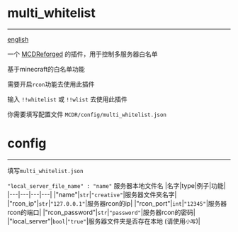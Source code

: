 # multi_whitelist
-----
[english](https://github.com/rickyhoho/multi_whitelist/blob/master/README.md)

一个 [MCDReforged](https://github.com/Fallen-Breath/MCDReforged) 的插件，用于控制多服务器白名单

基于minecraft的白名单功能

需要开启`rcon`功能去使用此插件

输入 `!!whitelist` 或 `!!wlist` 去使用此插件

你需要填写配置文件 `MCDR/config/multi_whitelist.json`

# config
-----
填写`multi_whitelist.json`

`"local_server_file_name" : "name"` 服务器本地文件名
|名字|type|例子|功能|
|---|---|---|---|
|"name"|`str`|`"creative"`|服务器文件夹名字|
|"rcon_ip"|`str`|`"127.0.0.1"`|服务器rcon的ip|
|"rcon_port"|`int`|`"12345"`|服务器rcon的端口|
|"rcon_password"|`str`|`"password"`|服务器rcon的密码|
|"local_server"|`bool`|`"true"`|服务器文件夹是否存在本地 (请使用`小写`)|
